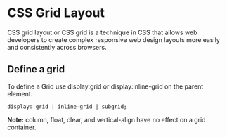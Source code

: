 # CSS Grid Layout

CSS grid layout or CSS grid is a technique in CSS that allows web developers to create complex responsive web design layouts more easily and consistently across browsers.

## Define a grid

To define a Grid use display:grid or display:inline-grid on the parent element.

```
display: grid | inline-grid | subgrid;
```

**Note:** column, float, clear, and vertical-align have no effect on a grid container.


